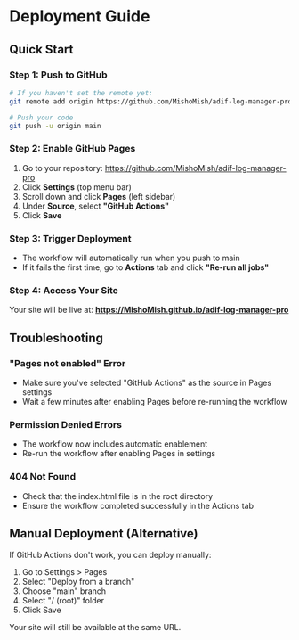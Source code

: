 # Deployment Guide

## Quick Start

### Step 1: Push to GitHub

```bash
# If you haven't set the remote yet:
git remote add origin https://github.com/MishoMish/adif-log-manager-pro.git

# Push your code
git push -u origin main
```

### Step 2: Enable GitHub Pages

1. Go to your repository: https://github.com/MishoMish/adif-log-manager-pro
2. Click **Settings** (top menu bar)
3. Scroll down and click **Pages** (left sidebar)
4. Under **Source**, select **"GitHub Actions"**
5. Click **Save**

### Step 3: Trigger Deployment

- The workflow will automatically run when you push to main
- If it fails the first time, go to **Actions** tab and click **"Re-run all jobs"**

### Step 4: Access Your Site

Your site will be live at: **https://MishoMish.github.io/adif-log-manager-pro**

## Troubleshooting

### "Pages not enabled" Error

- Make sure you've selected "GitHub Actions" as the source in Pages settings
- Wait a few minutes after enabling Pages before re-running the workflow

### Permission Denied Errors

- The workflow now includes automatic enablement
- Re-run the workflow after enabling Pages in settings

### 404 Not Found

- Check that the index.html file is in the root directory
- Ensure the workflow completed successfully in the Actions tab

## Manual Deployment (Alternative)

If GitHub Actions don't work, you can deploy manually:

1. Go to Settings > Pages
2. Select "Deploy from a branch"
3. Choose "main" branch
4. Select "/ (root)" folder
5. Click Save

Your site will still be available at the same URL.
